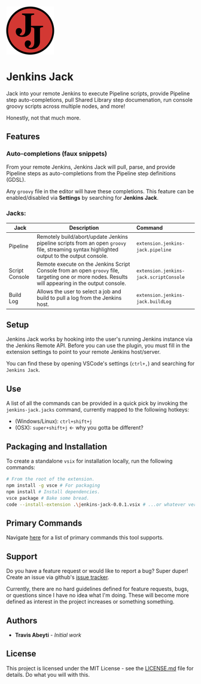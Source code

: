 
![logo](images/logo.png)

# Jenkins Jack

Jack into your remote Jenkins to execute Pipeline scripts, provide Pipeline step auto-completions, pull Shared Library step documenation, run console groovy scripts across multiple nodes, and more!

Honestly, not that much more.

## Features

### Auto-completions (faux snippets)

From your remote Jenkins, Jenkins Jack will pull, parse, and provide Pipeline steps as auto-completions from the Pipeline step definitions (GDSL).

Any `groovy` file in the editor will have these completions. This feature can be enabled/disabled via __Settings__ by searching for __Jenkins Jack__.

### Jacks:
|Jack|Description|Command|
|---|---|:---|
|Pipeline|Remotely build/abort/update Jenkins pipeline scripts from an open `groovy` file, streaming syntax highlighted output to the output console.|`extension.jenkins-jack.pipeline`|
|Script Console|Remote execute on the Jenkins Script Console from an open `groovy` file, targeting one or more nodes. Results will appearing in the output console.|`extension.jenkins-jack.scriptConsole`|
|Build Log|Allows the user to select a job and build to pull a log from the Jenkins host.|`extension.jenkins-jack.buildLog`|

## Setup
Jenkins Jack works by hooking into the user's running Jenkins instance via the Jenkins Remote API. Before you can use the plugin, you must fill in the extension settings to point to your remote Jenkins host/server.

You can find these by opening VSCode's settings (`ctrl+,`) and searching for `Jenkins Jack`.

## Use

A list of all the commands can be provided in a quick pick by invoking the `jenkins-jack.jacks` command, currently mapped to the following hotkeys:
- (Windows/Linux): `ctrl+shift+j`
- (OSX): `super+shift+j` <- why you gotta be different?

## Packaging and Installation
To create a standalone `vsix` for installation locally, run the following commands:
```bash
# From the root of the extension.
npm install -g vsce # For packaging
npm install # Install dependencies.
vsce package # Bake some bread.
code --install-extension .\jenkins-jack-0.0.1.vsix # ...or whatever version was built
```

## Primary Commands

Navigate [here](./commands.md) for a list of primary commands this tool supports.

## Support
Do you have a feature request or would like to report a bug? Super duper! Create an issue via github's [issue tracker](https://github.com/tabeyti/jenkins-jack/issues).

Currently, there are no hard guidelines defined for feature requests, bugs, or questions since I have no idea what I'm doing. These will become more defined as interest in the project increases or something something.

## Authors

* **Travis Abeyti** - *Initial work*

## License

This project is licensed under the MIT License - see the [LICENSE.md](LICENSE.md) file for details. Do what you will with this.